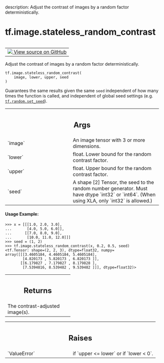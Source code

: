 description: Adjust the contrast of images by a random factor deterministically.

<div itemscope itemtype="http://developers.google.com/ReferenceObject">
<meta itemprop="name" content="tf.image.stateless_random_contrast" />
<meta itemprop="path" content="Stable" />
</div>

# tf.image.stateless_random_contrast

<!-- Insert buttons and diff -->

<table class="tfo-notebook-buttons tfo-api nocontent" align="left">
<td>
  <a target="_blank" href="https://github.com/tensorflow/tensorflow/blob/r2.4/tensorflow/python/ops/image_ops_impl.py#L1977-L2021">
    <img src="https://www.tensorflow.org/images/GitHub-Mark-32px.png" />
    View source on GitHub
  </a>
</td>
</table>



Adjust the contrast of images by a random factor deterministically.

<pre class="devsite-click-to-copy prettyprint lang-py tfo-signature-link">
<code>tf.image.stateless_random_contrast(
    image, lower, upper, seed
)
</code></pre>



<!-- Placeholder for "Used in" -->

Guarantees the same results given the same `seed` independent of how many
times the function is called, and independent of global seed settings (e.g.
<a href="../../tf/random/set_seed.md"><code>tf.random.set_seed</code></a>).

<!-- Tabular view -->
 <table class="responsive fixed orange">
<colgroup><col width="214px"><col></colgroup>
<tr><th colspan="2"><h2 class="add-link">Args</h2></th></tr>

<tr>
<td>
`image`
</td>
<td>
An image tensor with 3 or more dimensions.
</td>
</tr><tr>
<td>
`lower`
</td>
<td>
float.  Lower bound for the random contrast factor.
</td>
</tr><tr>
<td>
`upper`
</td>
<td>
float.  Upper bound for the random contrast factor.
</td>
</tr><tr>
<td>
`seed`
</td>
<td>
A shape [2] Tensor, the seed to the random number generator. Must have
dtype `int32` or `int64`. (When using XLA, only `int32` is allowed.)
</td>
</tr>
</table>



#### Usage Example:



```
>>> x = [[[1.0, 2.0, 3.0],
...       [4.0, 5.0, 6.0]],
...      [[7.0, 8.0, 9.0],
...       [10.0, 11.0, 12.0]]]
>>> seed = (1, 2)
>>> tf.image.stateless_random_contrast(x, 0.2, 0.5, seed)
<tf.Tensor: shape=(2, 2, 3), dtype=float32, numpy=
array([[[3.4605184, 4.4605184, 5.4605184],
        [4.820173 , 5.820173 , 6.820173 ]],
       [[6.179827 , 7.179827 , 8.179828 ],
        [7.5394816, 8.539482 , 9.539482 ]]], dtype=float32)>
```

<!-- Tabular view -->
 <table class="responsive fixed orange">
<colgroup><col width="214px"><col></colgroup>
<tr><th colspan="2"><h2 class="add-link">Returns</h2></th></tr>
<tr class="alt">
<td colspan="2">
The contrast-adjusted image(s).
</td>
</tr>

</table>



<!-- Tabular view -->
 <table class="responsive fixed orange">
<colgroup><col width="214px"><col></colgroup>
<tr><th colspan="2"><h2 class="add-link">Raises</h2></th></tr>

<tr>
<td>
`ValueError`
</td>
<td>
if `upper <= lower` or if `lower < 0`.
</td>
</tr>
</table>

